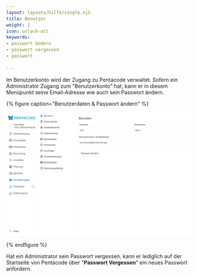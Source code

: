 ```yaml
---
layout: layouts/hilfe/single.njk
title: Benutzer
weight: 1
icon: unlock-alt
keywords:
- passwort ändern
- passwort vergessen
- passwort

---
```

Im Benutzerkonto wird der Zugang zu Pentacode verwaltet. Sofern ein Administrator Zugang zum "Benutzerkonto" hat, kann er in diesem Menüpunkt seine Email-Adresse wie auch sein Passwort ändern.

{% figure caption="Benutzerdaten & Passwort ändern" %}

<img src="benutzer.webp"/>

{% endfigure %}

Hat ein Administrator sein Passwort vergessen, kann er lediglich auf der Startseite von Pentacode über "**Passwort Vergessen**" ein neues Passwort anfordern.
